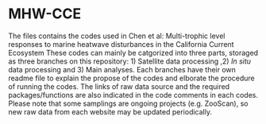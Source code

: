 # MHW-CCE
The files contains the codes used in Chen et al: Multi-trophic level responses to marine heatwave disturbances in the California Current Ecosystem
These codes can mainly be catgorized into three parts, storaged as three branches on this repository: 1) Satellite data processing ,2) _In situ_ data processing and 3) Main analyses. Each branches have their own readme file to explain the propose of the codes and elborate the procedure of running the codes. The links of raw data source and the required packages/functions are also indicated in the code comments in each codes.   
Please note that some samplings are ongoing projects (e.g. ZooScan), so new raw data from each website may be updated periodically.
